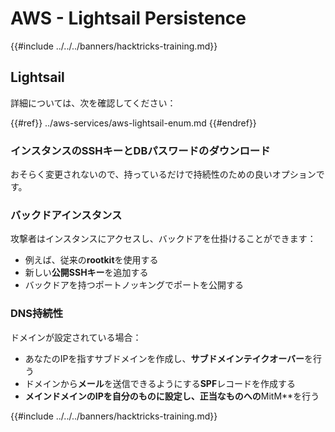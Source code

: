 # AWS - Lightsail Persistence

{{#include ../../../banners/hacktricks-training.md}}

## Lightsail

詳細については、次を確認してください：

{{#ref}}
../aws-services/aws-lightsail-enum.md
{{#endref}}

### インスタンスのSSHキーとDBパスワードのダウンロード

おそらく変更されないので、持っているだけで持続性のための良いオプションです。

### バックドアインスタンス

攻撃者はインスタンスにアクセスし、バックドアを仕掛けることができます：

- 例えば、従来の**rootkit**を使用する
- 新しい**公開SSHキー**を追加する
- バックドアを持つポートノッキングでポートを公開する

### DNS持続性

ドメインが設定されている場合：

- あなたのIPを指すサブドメインを作成し、**サブドメインテイクオーバー**を行う
- ドメインから**メール**を送信できるようにする**SPF**レコードを作成する
- **メインドメインのIPを自分のものに設定し、正当なものへの**MitM**を行う

{{#include ../../../banners/hacktricks-training.md}}
